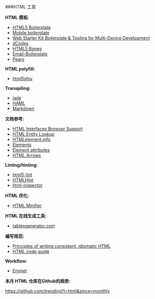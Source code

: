 ###HTML 工具

**HTML 模板:**

<ul>
<li><a href="https://html5boilerplate.com/">HTML5 Boilerplate</a></li>
<li><a href="https://html5boilerplate.com/mobile/">Mobile boilerplate</a></li>
<li><a href="https://developers.google.com/web/tools/starter-kit">Web Starter Kit Boilerplate &amp; Tooling for Multi-Device Development</a></li>
<li><a href="http://www.dcodes.net/2/docs/index.html">dCodes</a></li>
<li><a href="http://html5bones.com/">HTML5 Bones</a></li>
<li><a href="https://github.com/seanpowell/Email-Boilerplate">Email-Boilerplate</a></li>
<li><a href="http://pea.rs/">Pears</a></li>
</ul>

**HTML polyfill:**

<ul>
<li><a href="https://github.com/aFarkas/html5shiv">html5shiv</a></li>
</ul>

**Transpiling:**

<ul>
<li><a href="http://jade-lang.com/">jade</a></li>
<li><a href="http://haml.info/">HAML</a></li>
<li><a href="http://daringfireball.net/projects/markdown/">Markdown</a></li>
</ul>

**文档参考:**

<ul>
<li><a href="http://www.webbrowsercompatibility.com/html-interfaces/desktop/">HTML Interfaces Browser Support </a></li>
<li><a href="http://entity-lookup.leftlogic.com/">HTML Entity Lookup</a></li>
<li><a href="http://htmlelement.info/">HTMLelement.info</a></li>
<li><a href="https://html.spec.whatwg.org/multipage/indices.html#elements-3">Elements</a></li>
<li><a href="https://html.spec.whatwg.org/multipage/indices.html#attributes-3">Element attributes</a></li>
<li><a href="http://htmlarrows.com/">HTML Arrows</a></li>
</ul>

**Linting/hinting:**

<ul>
<li><a href="https://github.com/mozilla/html5-lint">html5-lint</a></li>
<li><a href="http://htmlhint.com/">HTMLHint</a></li>
<li><a href="https://github.com/philipwalton/html-inspector">html-inspector</a></li>
</ul>

**HTML 优化:**

<ul>
<li><a href="http://kangax.github.io/html-minifier/">HTML Minifier</a></li>
</ul>

**HTML 在线生成工具:**

<ul>
<li><a href="http://www.tablesgenerator.com/">tablesgenerator.com</a></li>
</ul>

**编写规范:**

<ul>
<li><a href="https://github.com/necolas/idiomatic-html">Principles of writing consistent, idiomatic HTML</a></li>
<li><a href="http://codeguide.co/#html">HTML code guide</a></li>
</ul>

**Workflow:**

<ul>
<li><a href="http://emmet.io/">Emmet</a></li>
</ul>

**本月 HTML 仓库在Github的趋势:**

<p><a href="https://github.com/trending?l=html&amp;since=monthly">https://github.com/trending?l=html&amp;since=monthly</a></p>

